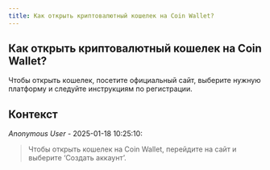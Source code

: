 ```yaml
---
title: Как открыть криптовалютный кошелек на Coin Wallet?
---
```


## Как открыть криптовалютный кошелек на Coin Wallet?

Чтобы открыть кошелек, посетите официальный сайт, выберите нужную платформу и следуйте инструкциям по регистрации.

## Контекст

_Anonymous User_ - 2025-01-18 10:25:10:

> Чтобы открыть кошелек на Coin Wallet, перейдите на сайт и выберите ‘Создать аккаунт’.
